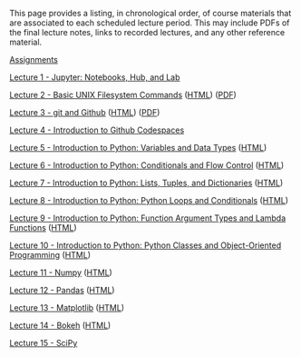 <!--
.. title: Course Materials
.. slug: index
.. date: 2020-01-01 11:24:22 UTC-05:00
-->


This page provides a listing, in chronological order, of course materials that are associated to
each scheduled lecture period.  This may include PDFs of the final lecture notes, links to recorded lectures, 
and any other reference material.


[Assignments](https://github.com/PGE311?q=&type=public&language=&sort=)


<a href="https://youtu.be/jSNs4I4abKg" target="blank_">Lecture 1 - Jupyter: Notebooks, Hub, and Lab</a> 

<a href="https://youtu.be/iRvjfdccNTk" target="blank_">Lecture 2 - Basic UNIX Filesystem Commands</a> ([HTML](/slides/BasicUnixCommands_FileSystem.slides.html)) ([PDF](/slides/BasicUnixCommands_FileSystem.pdf))

<a href="https://youtu.be/0xrsyxsI31A" target="blank_">Lecture 3 - git and Github</a> ([HTML](/slides/git_and_Github.slides.html)) ([PDF](/slides/git_and_Github.pdf))

<a href="https://youtu.be/T4R897LRBiM" target="blank_">Lecture 4 - Introduction to Github Codespaces</a> 

<a href="https://youtu.be/Q1GTRWg9ciA" target="blank_">Lecture 5 - Introduction to Python: Variables and Data Types</a> ([HTML](https://johnfoster.pge.utexas.edu/numerical-methods-book/PythonIntro_VariablesDataTypes.html)) 

<a href="https://youtu.be/fOkjvo3Jjs4" target="blank_">Lecture 6 - Introduction to Python: Conditionals and Flow Control</a> ([HTML](https://johnfoster.pge.utexas.edu/numerical-methods-book/PythonIntro_ConditionalsFlowControl.html)) 

<a href="https://youtu.be/-5AEvur4F0c" target="blank_">Lecture 7 - Introduction to Python: Lists, Tuples, and Dictionaries</a> ([HTML](https://johnfoster.pge.utexas.edu/numerical-methods-book/PythonIntro_ListsTuplesDictionaries.html)) 

<a href="https://youtu.be/Uz2F5yYfU6s" target="blank_">Lecture 8 - Introduction to Python: Python Loops and Conditionals</a> ([HTML](https://johnfoster.pge.utexas.edu/numerical-methods-book/PythonIntro_Loops.html)) 

<a href="https://youtu.be/-pGA4WGoaAQ" target="blank_">Lecture 9 - Introduction to Python: Function Argument Types and Lambda Functions</a> ([HTML](https://johnfoster.pge.utexas.edu/numerical-methods-book/PythonIntro_Functions.html)) 

<a href="https://youtu.be/5QYfp9IF6m0" target="blank_">Lecture 10 - Introduction to Python: Python Classes and Object-Oriented Programming</a> ([HTML](https://johnfoster.pge.utexas.edu/numerical-methods-book/PythonIntro_ObjectOrientedProgramming.html)) 

<a href="https://youtu.be/37WEVRpQJ5M" target="blank_">Lecture 11 - Numpy</a> ([HTML](https://johnfoster.pge.utexas.edu/numerical-methods-book/ScientificPython_Numpy.html)) 

<a href="https://youtu.be/jE-XTWhWLRU" target="blank_">Lecture 12 - Pandas</a> ([HTML](https://johnfoster.pge.utexas.edu/numerical-methods-book/ScientificPython_Pandas.html)) 

<a href="https://youtu.be/1FuSvXlqHns" target="blank_">Lecture 13 - Matplotlib</a> ([HTML](https://johnfoster.pge.utexas.edu/numerical-methods-book/ScientificPython_Matplotlib.html)) 

<a href="https://youtu.be/N1TKc8x97pk" target="blank_">Lecture 14 - Bokeh</a> ([HTML](https://johnfoster.pge.utexas.edu/numerical-methods-book/ScientificPython_Bokeh.html)) 

<a href="https://youtu.be/wrQ97ZeLuLc" target="blank_">Lecture 15 - SciPy</a> 
